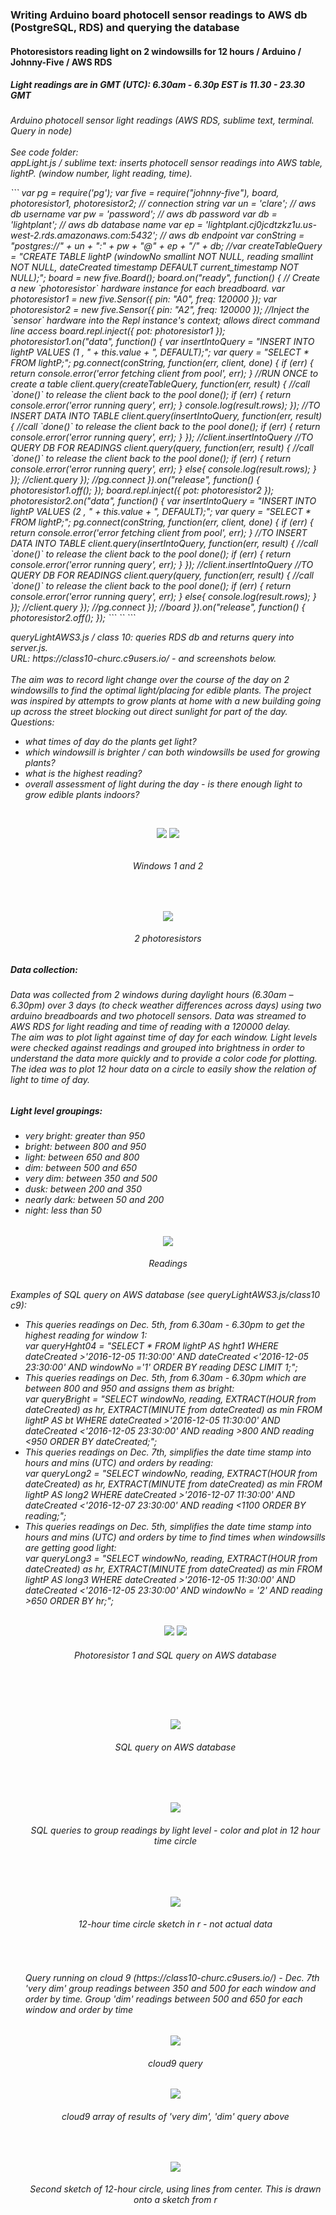 <H3> Writing Arduino board photocell sensor readings to AWS db (PostgreSQL, RDS) and querying the database</H3>
<H4> Photoresistors reading light on 2 windowsills for 12 hours / Arduino / Johnny-Five / AWS RDS</H4>
<H5> Light readings are in GMT (UTC): 6.30am - 6.30p EST is 11.30 - 23.30 GMT</H5>
<H6>Arduino photocell sensor light readings (AWS RDS, sublime text, terminal. Query in node)<br>
<br>
See code folder:<br>
appLight.js / sublime text: inserts photocell sensor readings into AWS table, lightP. (window number, light reading, time).<br>
<p>
```
var pg = require('pg');
var five = require("johnny-five"), board, photoresistor1, photoresistor2;
// connection string
var un = 'clare'; // aws db username
var pw = 'password'; // aws db password
var db = 'lightplant'; // aws db database name
var ep = 'lightplant.cj0jcdtzkz1u.us-west-2.rds.amazonaws.com:5432'; // aws db endpoint
var conString = "postgres://" + un + ":" + pw + "@" + ep + "/" + db;
//var createTableQuery = "CREATE TABLE lightP (windowNo smallint NOT NULL, reading smallint NOT NULL, dateCreated timestamp DEFAULT current_timestamp NOT NULL);";
board = new five.Board();
board.on("ready", function() {
// Create a new `photoresistor` hardware instance for each breadboard.
var photoresistor1 = new five.Sensor({
pin: "A0",
freq: 120000
});
var photoresistor2 = new five.Sensor({
pin: "A2",
freq: 120000
});
//Inject the `sensor` hardware into the Repl instance's context; allows direct command line access
board.repl.inject({
pot: photoresistor1
});
photoresistor1.on("data", function() {
var insertIntoQuery = "INSERT INTO lightP VALUES (1 , " + this.value + ", DEFAULT);";
var query = "SELECT * FROM lightP;";
pg.connect(conString, function(err, client, done) {
if (err) {
return console.error('error fetching client from pool', err);
}
//RUN ONCE to create a table
client.query(createTableQuery, function(err, result) {
//call `done()` to release the client back to the pool
done();
if (err) {
return console.error('error running query', err);
}
console.log(result.rows);
});
//TO INSERT DATA INTO TABLE
client.query(insertIntoQuery, function(err, result) {
//call `done()` to release the client back to the pool
done();
if (err) {
return console.error('error running query', err);
}
}); //client.insertIntoQuery
//TO QUERY DB FOR READINGS
client.query(query, function(err, result) {
//call `done()` to release the client back to the pool
 done();
if (err) {
return console.error('error running query', err);
}
else{
console.log(result.rows);
}
}); //client.query
}); //pg.connect
}).on("release", function() {
photoresistor1.off();     
});
board.repl.inject({
pot: photoresistor2
});
photoresistor2.on("data", function() {
var insertIntoQuery = "INSERT INTO lightP VALUES (2 , " + this.value + ", DEFAULT);";
var query = "SELECT * FROM lightP;";
pg.connect(conString, function(err, client, done) {
if (err) {
return console.error('error fetching client from pool', err);
}
//TO INSERT DATA INTO TABLE
client.query(insertIntoQuery, function(err, result) {
//call `done()` to release the client back to the pool
done();
if (err) {
return console.error('error running query', err);
}
}); //client.insertIntoQuery
//TO QUERY DB FOR READINGS
client.query(query, function(err, result) {
//call `done()` to release the client back to the pool
done();
if (err) {
return console.error('error running query', err);
}
else{
console.log(result.rows);
}
}); //client.query
}); //pg.connect
}); //board
}).on("release", function() {
photoresistor2.off();    
});
``` `` ```
</p>
queryLightAWS3.js / class 10: queries RDS db and returns query into server.js. <br>
URL: https://class10-churc.c9users.io/ - and screenshots below. <br>
<br>
The aim was to record light change over the course of the day on 2 windowsills to find the optimal light/placing for edible plants. The project was inspired by attempts to grow plants at home with a new building going up across the street blocking out direct sunlight for part of the day.<br>
Questions:
<ul>
   <li>what times of day do the plants get light?</li>
   <li>which windowsill is brighter / can both windowsills be used for growing plants?</li>
   <li>what is the highest reading?</li>
   <li>overall assessment of light during the day - is there enough light to grow edible plants indoors?</li>
 </ul>
<br>

<p align="center", margin-bottom="0px">
<img src=https://github.com/churc/data-structures/blob/master/Final%20Assignment%202/IMG_3776window1.jpg>    <img src=https://github.com/churc/data-structures/blob/master/Final%20Assignment%202/IMG_3772window2.jpg>
<H6 align="center", margin-top="0px", border-top="0px">Windows 1 and 2</H6>
</p>
<p align="center">
<br>
<p align="center">
<img src=https://github.com/churc/data-structures/blob/master/Final%20Assignment%202/Photocell1_2_2.jpg>
<H6 H6 align="center">2 photoresistors</H6>
<H5>Data collection: </H5>
<H6>Data was collected from 2 windows during daylight hours (6.30am – 6.30pm) over 3 days (to check weather differences across days) using two arduino breadboards and two photocell sensors. Data was streamed to AWS RDS for light reading and time of reading with a 120000 delay.<br>
The aim was to plot light against time of day for each window. 
Light levels were checked against readings and grouped into brightness in order to understand the data more quickly and to provide a color code for plotting. The idea was to plot 12 hour data on a circle to easily show the relation of light to time of day.</H6>
<H5>Light level groupings:</H5>
<H6><ul>
   <li>very bright: greater than 950</li>
   <li>bright: between 800 and 950</li>
   <li>light: between 650 and 800</li>
   <li>dim: between 500 and 650</li>
   <li>very dim: between 350 and 500</li>
   <li>dusk: between  200 and 350</li>
   <li>nearly dark: between 50 and 200</li>
   <li>night: less than 50</li>
 </ul>
</H6>
</p>
<p align="center">
<img src= https://github.com/churc/data-structures/blob/master/Final%20Assignment%202/PhotocellReadings.jpg> 
<H6 align="center">Readings</H6>
</p>
<H6>Examples of SQL query on AWS database (see queryLightAWS3.js/class10 c9): <ul>
<li>This queries readings on Dec. 5th, from 6.30am - 6.30pm to get the highest reading for window 1:<br>
<i>var queryHght04 = "SELECT * FROM lightP AS hght1 WHERE dateCreated &gt;'2016-12-05 11:30:00' AND dateCreated &lt;'2016-12-05 23:30:00' AND windowNo ='1' ORDER BY reading DESC LIMIT 1;"; </i></li>
<li>This queries readings on Dec. 5th, from 6.30am - 6.30pm which are between 800 and 950 and assigns them as bright:<br>
<i>var queryBright = "SELECT windowNo, reading, EXTRACT(HOUR from dateCreated) as hr, EXTRACT(MINUTE from dateCreated) as min  FROM lightP AS bt WHERE dateCreated &gt;'2016-12-05 11:30:00' AND dateCreated &lt;'2016-12-05 23:30:00' AND reading &gt;800 AND reading &lt;950 ORDER BY dateCreated;"; </i></li>
<li>This queries readings on Dec. 7th, simplifies the date time stamp into hours and mins (UTC) and orders by reading:<br>
<i>var queryLong2 = "SELECT windowNo, reading, EXTRACT(HOUR from dateCreated) as hr, EXTRACT(MINUTE from dateCreated) as min FROM lightP AS long2 WHERE dateCreated &gt;'2016-12-07 11:30:00' AND dateCreated &lt;'2016-12-07 23:30:00' AND reading &lt;1100 ORDER BY reading;";</i>
</li>
<li>This queries readings on Dec. 5th, simplifies the date time stamp into hours and mins (UTC) and orders by time to find times when windowsills are getting good light:<br>
<i>var queryLong3 = "SELECT windowNo, reading, EXTRACT(HOUR from dateCreated) as hr, EXTRACT(MINUTE from dateCreated) as min FROM lightP AS long3 WHERE dateCreated &gt;'2016-12-05 11:30:00' AND dateCreated &lt;'2016-12-05 23:30:00' AND windowNo = '2' AND reading &gt;650 ORDER BY hr;";</i></li><br>

<p align="center">
<img src=https://github.com/churc/data-structures/blob/master/Final%20Assignment%202/Photocell1_1.jpg>    <img src= https://github.com/churc/data-structures/blob/master/Final%20Assignment%202/Screen%20Shot%202016-12-11%20at%203.31.20%20AM_query.png> 
<H6 H6 align="center">Photoresistor 1 and SQL query on AWS database</H6>
</p>
<br>
<p></p>
<br>

<p align="center">
<img src= https://github.com/churc/data-structures/blob/master/Final%20Assignment%202/Screen%20Shot%202016-12-11%20at%203.31.14%20AM_query.png>
<H6 align="center">SQL query on AWS database</H6>
</p><br><br>

<p align="center">
<img src=https://github.com/churc/data-structures/blob/master/Final%20Assignment%202/Screen%20Shot%202016-12-18%20at%2011.47.08%20PM_grpQuery.png>
<H6 align="center">SQL queries to group readings by light level - color and plot in 12 hour time circle</H6>
</p><br><br>
<p align="center">
<img src=https://github.com/churc/data-structures/blob/master/Final%20Assignment%202/Sketch.png>
<H6 align="center">12-hour time circle sketch in r - not actual data</H6>
</p><br>

<H6>Query running on cloud 9 (https://class10-churc.c9users.io/) - Dec. 7th 'very dim' group readings between 350 and 500 for each window and order by time. Group 'dim' readings between 500 and 650 for each window and order by time</H6>
<p align="center">
<img src=https://github.com/churc/data-structures/blob/master/Final%20Assignment%202/Screen%20Shot%202016-12-18%20at%2010.17.58%20PM_query.png>
<H6 align="center">cloud9 query</H6>
</p>

<p align="center">
<img src=https://github.com/churc/data-structures/blob/master/Final%20Assignment%202/Screen%20Shot%202016-12-18%20at%2010.17.21%20PM_apiQuery.png>
<H6 align="center">cloud9 array of results of 'very dim', 'dim' query above</H6>
</p><br>

<p align="center">
<img src=https://github.com/churc/data-structures/blob/master/Final%20Assignment%202/Sketch_line.jpg>
<H6 align="center">Second sketch of 12-hour circle, using lines from center. This is drawn onto a sketch from r</H6>
</p>

